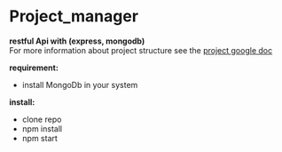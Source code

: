 # Project_manager
**restful Api with (express, mongodb)**</br>
For more information about project structure see the [project google doc](https://docs.google.com/document/d/1RaArAvDJgbL_hFExDsp1c19comjWwkpxNccN4eP7a9I/edit?usp=sharing)

**requirement:**
- install MongoDb in your system

**install:**
- clone repo
- npm install
- npm start
